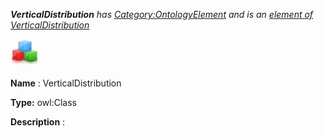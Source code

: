 ___VerticalDistribution__ 
 has
 [Category:OntologyElement](../../Category/OntologyElement "Category:OntologyElement") 
 and is an
 [element of](../../Property/ElementOf "Property:ElementOf") 
[VerticalDistribution](../../Submissions/VerticalDistribution "Submissions:VerticalDistribution")_




  





[![Class](../images/thumb/2/27/Class.gif/45px-Class.gif)](../../Image/Class.gif "Class")


__Name__ 
 : VerticalDistribution
 



__Type:__ 
 owl:Class
 



__Description__ 
 :